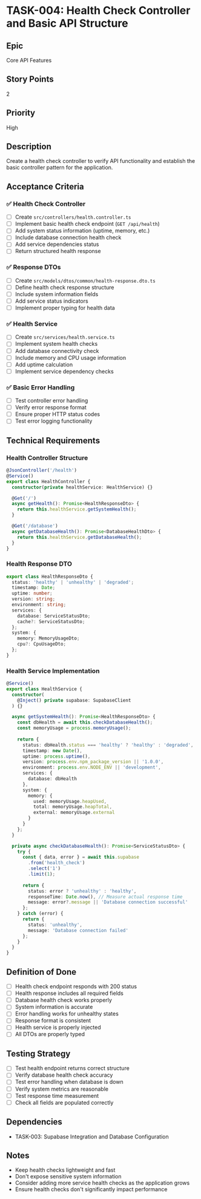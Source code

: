 # TASK-004: Health Check Controller and Basic API Structure

## Epic
Core API Features

## Story Points
2

## Priority
High

## Description
Create a health check controller to verify API functionality and establish the basic controller pattern for the application.

## Acceptance Criteria

### ✅ Health Check Controller
- [ ] Create `src/controllers/health.controller.ts`
- [ ] Implement basic health check endpoint (`GET /api/health`)
- [ ] Add system status information (uptime, memory, etc.)
- [ ] Include database connection health check
- [ ] Add service dependencies status
- [ ] Return structured health response

### ✅ Response DTOs
- [ ] Create `src/models/dtos/common/health-response.dto.ts`
- [ ] Define health check response structure
- [ ] Include system information fields
- [ ] Add service status indicators
- [ ] Implement proper typing for health data

### ✅ Health Service
- [ ] Create `src/services/health.service.ts`
- [ ] Implement system health checks
- [ ] Add database connectivity check
- [ ] Include memory and CPU usage information
- [ ] Add uptime calculation
- [ ] Implement service dependency checks

### ✅ Basic Error Handling
- [ ] Test controller error handling
- [ ] Verify error response format
- [ ] Ensure proper HTTP status codes
- [ ] Test error logging functionality

## Technical Requirements

### Health Controller Structure
```typescript
@JsonController('/health')
@Service()
export class HealthController {
  constructor(private healthService: HealthService) {}

  @Get('/')
  async getHealth(): Promise<HealthResponseDto> {
    return this.healthService.getSystemHealth();
  }

  @Get('/database')
  async getDatabaseHealth(): Promise<DatabaseHealthDto> {
    return this.healthService.getDatabaseHealth();
  }
}
```

### Health Response DTO
```typescript
export class HealthResponseDto {
  status: 'healthy' | 'unhealthy' | 'degraded';
  timestamp: Date;
  uptime: number;
  version: string;
  environment: string;
  services: {
    database: ServiceStatusDto;
    cache?: ServiceStatusDto;
  };
  system: {
    memory: MemoryUsageDto;
    cpu?: CpuUsageDto;
  };
}
```

### Health Service Implementation
```typescript
@Service()
export class HealthService {
  constructor(
    @Inject() private supabase: SupabaseClient
  ) {}

  async getSystemHealth(): Promise<HealthResponseDto> {
    const dbHealth = await this.checkDatabaseHealth();
    const memoryUsage = process.memoryUsage();
    
    return {
      status: dbHealth.status === 'healthy' ? 'healthy' : 'degraded',
      timestamp: new Date(),
      uptime: process.uptime(),
      version: process.env.npm_package_version || '1.0.0',
      environment: process.env.NODE_ENV || 'development',
      services: {
        database: dbHealth
      },
      system: {
        memory: {
          used: memoryUsage.heapUsed,
          total: memoryUsage.heapTotal,
          external: memoryUsage.external
        }
      }
    };
  }

  private async checkDatabaseHealth(): Promise<ServiceStatusDto> {
    try {
      const { data, error } = await this.supabase
        .from('health_check')
        .select('1')
        .limit(1);
      
      return {
        status: error ? 'unhealthy' : 'healthy',
        responseTime: Date.now(), // Measure actual response time
        message: error?.message || 'Database connection successful'
      };
    } catch (error) {
      return {
        status: 'unhealthy',
        message: 'Database connection failed'
      };
    }
  }
}
```

## Definition of Done
- [ ] Health check endpoint responds with 200 status
- [ ] Health response includes all required fields
- [ ] Database health check works properly
- [ ] System information is accurate
- [ ] Error handling works for unhealthy states
- [ ] Response format is consistent
- [ ] Health service is properly injected
- [ ] All DTOs are properly typed

## Testing Strategy
- [ ] Test health endpoint returns correct structure
- [ ] Verify database health check accuracy
- [ ] Test error handling when database is down
- [ ] Verify system metrics are reasonable
- [ ] Test response time measurement
- [ ] Check all fields are populated correctly

## Dependencies
- TASK-003: Supabase Integration and Database Configuration

## Notes
- Keep health checks lightweight and fast
- Don't expose sensitive system information
- Consider adding more service health checks as the application grows
- Ensure health checks don't significantly impact performance